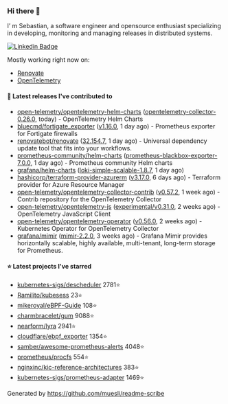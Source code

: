 ### Hi there 👋

I’ m Sebastian, a software engineer and opensource enthusiast specializing in developing, monitoring and managing releases in distributed systems.

[![Linkedin Badge](https://img.shields.io/badge/-LinkedIn-blue?style=flat&logo=Linkedin&logoColor=white&link=https://www.linkedin.com/in/sebastian-poxhofer/)](https://www.linkedin.com/in/sebastian-poxhofer/)

Mostly working right now on:
- [Renovate](https://github.com/renovatebot/renovate)
- [OpenTelemetry](https://github.com/open-telemetry)



#### 🚀 Latest releases I've contributed to

- [open-telemetry/opentelemetry-helm-charts](https://github.com/open-telemetry/opentelemetry-helm-charts) ([opentelemetry-collector-0.26.0](https://github.com/open-telemetry/opentelemetry-helm-charts/releases/tag/opentelemetry-collector-0.26.0), today) - OpenTelemetry Helm Charts
- [bluecmd/fortigate_exporter](https://github.com/bluecmd/fortigate_exporter) ([v1.16.0](https://github.com/bluecmd/fortigate_exporter/releases/tag/v1.16.0), 1 day ago) - Prometheus exporter for Fortigate firewalls
- [renovatebot/renovate](https://github.com/renovatebot/renovate) ([32.154.7](https://github.com/renovatebot/renovate/releases/tag/32.154.7), 1 day ago) - Universal dependency update tool that fits into your workflows.
- [prometheus-community/helm-charts](https://github.com/prometheus-community/helm-charts) ([prometheus-blackbox-exporter-7.0.0](https://github.com/prometheus-community/helm-charts/releases/tag/prometheus-blackbox-exporter-7.0.0), 1 day ago) - Prometheus community Helm charts
- [grafana/helm-charts](https://github.com/grafana/helm-charts) ([loki-simple-scalable-1.8.7](https://github.com/grafana/helm-charts/releases/tag/loki-simple-scalable-1.8.7), 1 day ago)
- [hashicorp/terraform-provider-azurerm](https://github.com/hashicorp/terraform-provider-azurerm) ([v3.17.0](https://github.com/hashicorp/terraform-provider-azurerm/releases/tag/v3.17.0), 6 days ago) - Terraform provider for Azure Resource Manager
- [open-telemetry/opentelemetry-collector-contrib](https://github.com/open-telemetry/opentelemetry-collector-contrib) ([v0.57.2](https://github.com/open-telemetry/opentelemetry-collector-contrib/releases/tag/v0.57.2), 1 week ago) - Contrib repository for the OpenTelemetry Collector
- [open-telemetry/opentelemetry-js](https://github.com/open-telemetry/opentelemetry-js) ([experimental/v0.31.0](https://github.com/open-telemetry/opentelemetry-js/releases/tag/experimental%2Fv0.31.0), 2 weeks ago) - OpenTelemetry JavaScript Client
- [open-telemetry/opentelemetry-operator](https://github.com/open-telemetry/opentelemetry-operator) ([v0.56.0](https://github.com/open-telemetry/opentelemetry-operator/releases/tag/v0.56.0), 2 weeks ago) - Kubernetes Operator for OpenTelemetry Collector
- [grafana/mimir](https://github.com/grafana/mimir) ([mimir-2.2.0](https://github.com/grafana/mimir/releases/tag/mimir-2.2.0), 3 weeks ago) - Grafana Mimir provides horizontally scalable, highly available, multi-tenant, long-term storage for Prometheus.

#### ⭐ Latest projects I've starred

- [kubernetes-sigs/descheduler](https://github.com/kubernetes-sigs/descheduler) 2781⭐
- [Ramilito/kubesess](https://github.com/Ramilito/kubesess) 23⭐
- [mikeroyal/eBPF-Guide](https://github.com/mikeroyal/eBPF-Guide) 108⭐
- [charmbracelet/gum](https://github.com/charmbracelet/gum) 9088⭐
- [nearform/lyra](https://github.com/nearform/lyra) 2941⭐
- [cloudflare/ebpf_exporter](https://github.com/cloudflare/ebpf_exporter) 1354⭐
- [samber/awesome-prometheus-alerts](https://github.com/samber/awesome-prometheus-alerts) 4048⭐
- [prometheus/procfs](https://github.com/prometheus/procfs) 554⭐
- [nginxinc/kic-reference-architectures](https://github.com/nginxinc/kic-reference-architectures) 383⭐
- [kubernetes-sigs/prometheus-adapter](https://github.com/kubernetes-sigs/prometheus-adapter) 1469⭐



Generated by https://github.com/muesli/readme-scribe

